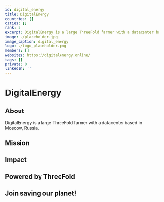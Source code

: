 ```yaml
---
id: digital_energy
title: DigitalEnergy
countries: []
cities: []
rank: 2
excerpt: DigitalEnergy is a large ThreeFold farmer with a datacenter based in Moscow, Russia. 
image: ./placeholder.jpg
image_caption: digital_energy
logo: ./logo_placeholder.png
members: []
websites: https://digitalenergy.online/
tags: []
private: 0
linkedin: ''
---
```


# DigitalEnergy

## About

DigitalEnergy is a large ThreeFold farmer with a datacenter based in Moscow, Russia. 

## Mission

## Impact

## Powered by ThreeFold

## Join saving our planet!

<!-- 
## Support this project

## TFGrid Solution

### Roadmap -->



